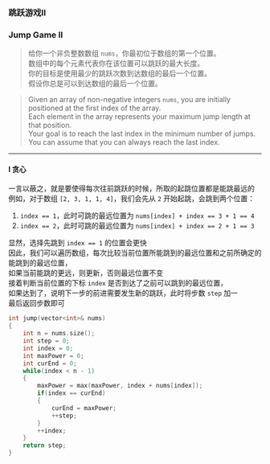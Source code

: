 ### 跳跃游戏II
### Jump Game II

> 给你一个非负整数数组 `nums`，你最初位于数组的第一个位置。  
> 数组中的每个元素代表你在该位置可以跳跃的最大长度。  
> 你的目标是使用最少的跳跃次数到达数组的最后一个位置。  
> 假设你总是可以到达数组的最后一个位置。  

> Given an array of non-negative integers `nums`, you are initially positioned at the first index of the array.  
> Each element in the array represents your maximum jump length at that position.  
> Your goal is to reach the last index in the minimum number of jumps.  
> You can assume that you can always reach the last index.  

----------

#### I 贪心

一言以蔽之，就是要使得每次往前跳跃的时候，所取的起跳位置都是能跳最远的  
例如，对于数组 `[2, 3, 1, 1, 4]`，我们会先从 `2` 开始起跳，会跳到两个位置：
1. `index == 1`，此时可跳的最远位置为 `nums[index] + index == 3 + 1 == 4`  
2. `index == 2`，此时可跳的最远位置为 `nums[index] + index == 2 + 1 == 3`  

显然，选择先跳到 `index == 1` 的位置会更快  
因此，我们可以遍历数组，每次比较当前位置所能跳到的最远位置和之前所确定的能跳到的最远位置，  
如果当前能跳的更远，则更新，否则最远位置不变  
接着判断当前位置的下标 `index` 是否到达了之前可以跳到的最远位置，  
如果达到了，说明下一步的前进需要发生新的跳跃，此时将步数 `step` 加一  
最后返回步数即可  

```cpp
int jump(vector<int>& nums) 
{
    int n = nums.size();
    int step = 0;
    int index = 0;
    int maxPower = 0;
    int curEnd = 0;
    while(index < n - 1)
    {
        maxPower = max(maxPower, index + nums[index]);
        if(index == curEnd)
        {
            curEnd = maxPower;
            ++step;
        }
        ++index;
    }
    return step;
}
```

